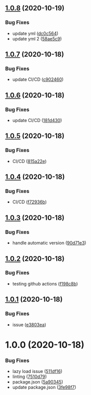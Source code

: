 ## [1.0.8](https://github.com/imransilvake/personal/compare/v1.0.7...v1.0.8) (2020-10-19)


### Bug Fixes

* update yml ([dc0c564](https://github.com/imransilvake/personal/commit/dc0c5646d4dfbe3e65369d5a4a4c3460bcedae88))
* update yml 2 ([58ae5c9](https://github.com/imransilvake/personal/commit/58ae5c9c6b3540bdfce510f91ed5b1765ca69ded))

## [1.0.7](https://github.com/imransilvake/personal/compare/v1.0.6...v1.0.7) (2020-10-18)


### Bug Fixes

* update CI/CD ([c902460](https://github.com/imransilvake/personal/commit/c9024602e51435d2300ac48436506e8b26c24a6f))

## [1.0.6](https://github.com/imransilvake/personal/compare/v1.0.5...v1.0.6) (2020-10-18)


### Bug Fixes

* update CI/CD ([181d430](https://github.com/imransilvake/personal/commit/181d4309b8822690369ac2f0b104933795cd72f6))

## [1.0.5](https://github.com/imransilvake/personal/compare/v1.0.4...v1.0.5) (2020-10-18)


### Bug Fixes

* CI/CD ([815a22e](https://github.com/imransilvake/personal/commit/815a22e84ea16c354a73b007710d01e58339a7ff))

## [1.0.4](https://github.com/imransilvake/personal/compare/v1.0.3...v1.0.4) (2020-10-18)


### Bug Fixes

* CI/CD ([f72936b](https://github.com/imransilvake/personal/commit/f72936b3d0e73ae6218b2b5e62605dc92cf7cc8a))

## [1.0.3](https://github.com/imransilvake/personal/compare/v1.0.2...v1.0.3) (2020-10-18)


### Bug Fixes

* handle automatic version ([90d71e3](https://github.com/imransilvake/personal/commit/90d71e35f7afd473266632bd8010fcd2f51085a9))

## [1.0.2](https://github.com/imransilvake/personal/compare/v1.0.1...v1.0.2) (2020-10-18)


### Bug Fixes

* testing github actions ([f198c8b](https://github.com/imransilvake/personal/commit/f198c8bb31eae7ad9f837b19c3fe6a01c1627e64))

## [1.0.1](https://github.com/imransilvake/personal/compare/v1.0.0...v1.0.1) (2020-10-18)


### Bug Fixes

* issue ([e3803ea](https://github.com/imransilvake/personal/commit/e3803ea362b5fdea25bf599870bebe6b7f13b11e))

# 1.0.0 (2020-10-18)


### Bug Fixes

* lazy load issue ([511df16](https://github.com/imransilvake/personal/commit/511df168e222805de7c1b1cf32c613f36fbfc8d1))
* linting ([7510d79](https://github.com/imransilvake/personal/commit/7510d791dd3802cb96de1a7f6fc98dc459282451))
* package.json ([5a90345](https://github.com/imransilvake/personal/commit/5a9034598b326d0a07b6067b3cd9a0ac137b24d8))
* update package.json ([3fe98f7](https://github.com/imransilvake/personal/commit/3fe98f71c743eee30525e58dd47697dc35e95e6a))
